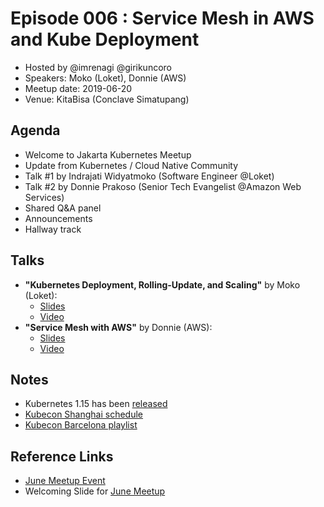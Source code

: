 # Episode 006 : Service Mesh in AWS and Kube Deployment

- Hosted by @imrenagi @girikuncoro
- Speakers: Moko (Loket), Donnie (AWS)
- Meetup date: 2019-06-20
- Venue: KitaBisa (Conclave Simatupang)

## Agenda

- Welcome to Jakarta Kubernetes Meetup
- Update from Kubernetes / Cloud Native Community
- Talk #1 by Indrajati Widyatmoko (Software Engineer @Loket)
- Talk #2 by Donnie Prakoso (Senior Tech Evangelist @Amazon Web Services)
- Shared Q&A panel
- Announcements
- Hallway track

## Talks

- **"Kubernetes Deployment, Rolling-Update, and Scaling"** by Moko (Loket):
  - [Slides](https://drive.google.com/open?id=1-OH3jkh-hse9jm4g6dUem0QSkZ4Dni22)
  - [Video](https://youtu.be/kBKuIN5kBYI)
- **"Service Mesh with AWS"** by Donnie (AWS):
  - [Slides](https://drive.google.com/file/d/179J8jbbCQnPtIiZKMNc5R_QVzCILnQVa)
  - [Video](https://youtu.be/xSEQb1FK0EY)

## Notes

- Kubernetes 1.15 has been [released](https://github.com/kubernetes/kubernetes/blob/master/CHANGELOG-1.15.md#kubernetes-v115-release-notes)
- [Kubecon Shanghai schedule](https://kccncosschn19eng.sched.com)
- [Kubecon Barcelona playlist](https://bit.ly/kubecon-barcelona19)

## Reference Links

- [June Meetup Event](https://www.meetup.com/jakarta-kubernetes/events/262230407)
- Welcoming Slide for [June Meetup](https://docs.google.com/presentation/d/1YxwY4yuUT1t0YuPbrulLIG1QUz80Wlv9PxJFxtvL0J0/edit?usp=sharing)
